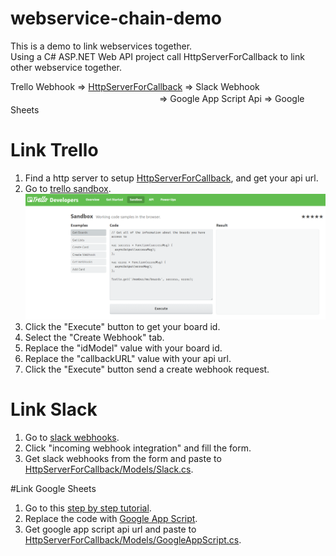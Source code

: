 # webservice-chain-demo

This is a demo to link webservices together.  
Using a C# ASP.NET Web API project call HttpServerForCallback to link other webservice together.  

Trello Webhook => [HttpServerForCallback](https://github.com/etrex/webservice-chain-demo/tree/master/HttpServerForCallback) => Slack Webhook  
　　　　　　　　　　　　　　　　　=> Google App Script Api => Google Sheets  

# Link Trello
1. Find a http server to setup [HttpServerForCallback](https://github.com/etrex/webservice-chain-demo/tree/master/HttpServerForCallback), and get your api url.  
2. Go to [trello sandbox](https://developers.trello.com/sandbox).  
![](/images/1.png)
3. Click the "Execute" button to get your board id.  
4. Select the "Create Webhook" tab.  
5. Replace the "idModel" value with your board id.  
6. Replace the "callbackURL" value with your api url.   
7. Click the "Execute" button send a create webhook request.

# Link Slack
1. Go to [slack webhooks](https://api.slack.com/incoming-webhooks).  
2. Click "incoming webhook integration" and fill the form.  
3. Get slack webhooks from the form and paste to [HttpServerForCallback/Models/Slack.cs](https://github.com/etrex/webservice-chain-demo/blob/master/HttpServerForCallback/Models/Slack.cs).  

#Link Google Sheets
1. Go to this [step by step tutorial](http://blog.jim60105.com/2015/06/google-database.html).  
2. Replace the code with [Google App Script](https://github.com/etrex/webservice-chain-demo/tree/master/Google%20App%20Script).  
3. Get google app script api url and paste to [HttpServerForCallback/Models/GoogleAppScript.cs](https://github.com/etrex/webservice-chain-demo/blob/master/HttpServerForCallback/Models/GoogleAppScript.cs).  

